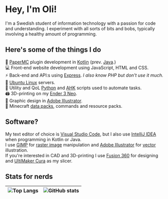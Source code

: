 # Hey, I'm Oli!

I'm a Swedish student of information technology with a passion for code and understanding.
I experiment with all sorts of bits and bobs, typically involving a healthy amount of programming.

## Here's some of the things I do

🔌 [PaperMC](https://papermc.io) plugin development in [Kotlin](https://kotlinlang.org) (prev. [Java](https://www.java.com).)  
💻 Front-end website development using JavaScript, HTML and CSS.  
⚡ Back-end and API:s using [Express](https://expressjs.com). *I also know PHP but don't use it much.*  
🐧 [Ubuntu Linux](https://ubuntu.com) servers.  
🐍 Utility and QoL [Python](https://www.python.org) and [AHK](https://www.autohotkey.com) scripts used to automate tasks.  
🖨 3D-printing on my [Ender 3 Neo](https://www.creality3dofficial.com/products/ender-3-neo).  
🎨 Graphic design in [Adobe Illustrator](https://www.adobe.com/products/illustrator).  
🔮 Minecraft [data packs](https://minecraft.wiki/w/Data_pack), commands and resource packs.  

## Software?

My text editor of choice is [Visual Studio Code](https://code.visualstudio.com), but I also use [IntelliJ IDEA](https://www.jetbrains.com/idea) when programming in Kotlin or Java.  
I use [GIMP](https://www.gimp.org) for [raster image](https://en.wikipedia.org/wiki/Raster_graphics) manipulation and [Adobe Illustrator](https://www.adobe.com/products/illustrator) for [vector](https://en.wikipedia.org/wiki/Vector_graphics) illustration.  
If you're interested in CAD and 3D-printing I use [Fusion 360](https://www.autodesk.com/products/fusion-360/overview) for designing and [UltiMaker Cura](https://ultimaker.com/software/ultimaker-cura) as my slicer.  

## Stats for nerds

| ![Top Langs](https://github-readme-stats.vercel.app/api/top-langs/?username=olillin&langs_count=7&theme=transparent&hide_border=true&custom_title=My%20favourite%20languages) | ![GitHub stats](https://github-readme-stats.vercel.app/api?username=olillin&show=prs_merged&hide=stars&show_icons=true&theme=transparent&hide_border=true&rank_icon=github&custom_title=I%20spend%20to%20much%20time%20on%20the%20computer) |
|-|-|
